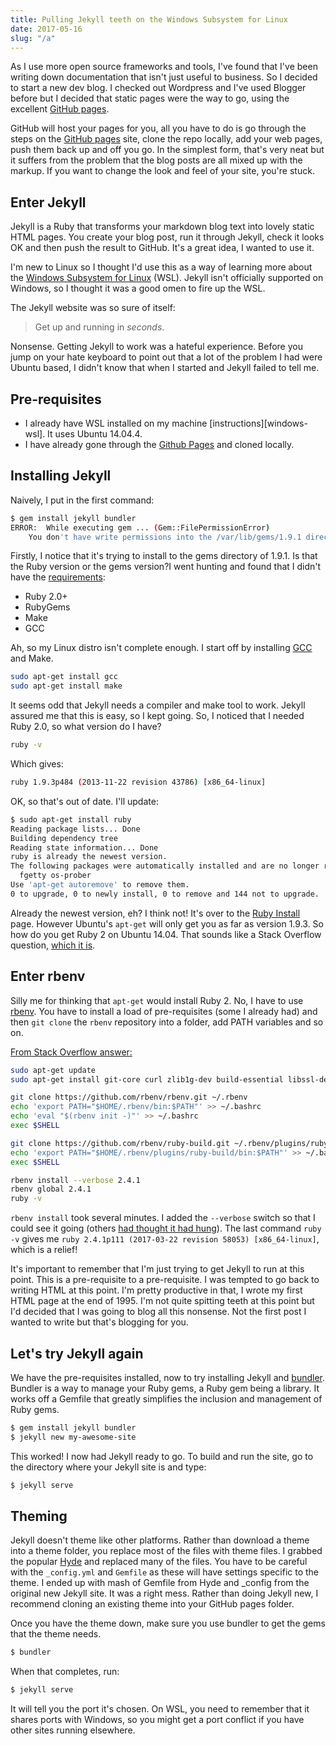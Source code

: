 ```yaml
---
title: Pulling Jekyll teeth on the Windows Subsystem for Linux
date: 2017-05-16
slug: "/a"
---
```


As I use more open source frameworks and tools, I've found that I've been writing down documentation that isn't just useful to business. So I decided to start a new dev blog. I checked out Wordpress and I've used Blogger before but I decided that static pages were the way to go, using the excellent [GitHub pages][github-pages]. 

GitHub will host your pages for you, all you have to do is go through the steps on the [GitHub pages][github-pages] site, clone the repo locally, add your web pages, push them back up and off you go. In the simplest form, that's very neat but it suffers from the problem that the blog posts are all mixed up with the markup. If you want to change the look and feel of your site, you're stuck.

## Enter Jekyll
Jekyll is a Ruby that transforms your markdown blog text into lovely static HTML pages. You create your blog post, run it through Jekyll, check it looks OK and then push the result to GitHub. It's a great idea, I wanted to use it.

I'm new to Linux so I thought I'd use this as a way of learning more about the 
[Windows Subsystem for Linux][microsoft-wsl] (WSL). Jekyll isn't officially supported on Windows, so I thought it was a good omen to fire up the WSL.

The Jekyll website was so sure of itself:

> Get up and running in _seconds_.

Nonsense. Getting Jekyll to work was a hateful experience. Before you jump on your hate keyboard to point out that a lot of the problem I had were Ubuntu based, I didn't know that when I started and Jekyll failed to tell me.

## Pre-requisites

- I already have WSL installed on my machine [instructions][windows-wsl]. It uses Ubuntu 14.04.4.
- I have already gone through the [Github Pages][github-pages] and cloned locally.

## Installing Jekyll

Naively, I put in the first command: 

```bash
$ gem install jekyll bundler
ERROR:  While executing gem ... (Gem::FilePermissionError)
    You don't have write permissions into the /var/lib/gems/1.9.1 directory.
```

Firstly, I notice that it's trying to install to the gems directory of 1.9.1. Is that the Ruby version or the gems version?I went hunting and found that I didn't have the [requirements](https://jekyllrb.com/docs/installation/#requirements):

- Ruby 2.0+
- RubyGems
- Make
- GCC

Ah, so my Linux distro isn't complete enough. I start off by installing [GCC](https://gcc.gnu.org/) and Make.

```bash
sudo apt-get install gcc
sudo apt-get install make
```

It seems odd that Jekyll needs a compiler and make tool to work. Jekyll assured me that this is easy, so I kept going. So, I noticed that I needed Ruby 2.0, so what version do I have?

```bash
ruby -v
```

Which gives:

```bash
ruby 1.9.3p484 (2013-11-22 revision 43786) [x86_64-linux]
```

OK, so that's out of date. I'll update:

```bash
$ sudo apt-get install ruby
Reading package lists... Done
Building dependency tree
Reading state information... Done
ruby is already the newest version.
The following packages were automatically installed and are no longer required:
  fgetty os-prober
Use 'apt-get autoremove' to remove them.
0 to upgrade, 0 to newly install, 0 to remove and 144 not to upgrade.
```

Already the newest version, eh? I think not! It's over to the [Ruby Install][ruby-install] page. However Ubuntu's `apt-get` will only get you as far as version 1.9.3. So how do you get Ruby 2 on Ubuntu 14.04. That sounds like a Stack Overflow question, [which it is](http://stackoverflow.com/q/26595620/328730).

Enter rbenv
----------------------------

Silly me for thinking that `apt-get` would install Ruby 2. No, I have to use [rbenv][ruby-rbenv]. You have to install a load of pre-requisites (some I already had) and then `git clone` the `rbenv` repository into a folder, add PATH variables and so on.

[From Stack Overflow answer:](http://stackoverflow.com/a/26595869/328730)
```bash
sudo apt-get update
sudo apt-get install git-core curl zlib1g-dev build-essential libssl-dev libreadline-dev libyaml-dev libsqlite3-dev sqlite3 libxml2-dev libxslt1-dev libcurl4-openssl-dev python-software-properties libffi-dev

git clone https://github.com/rbenv/rbenv.git ~/.rbenv
echo 'export PATH="$HOME/.rbenv/bin:$PATH"' >> ~/.bashrc
echo 'eval "$(rbenv init -)"' >> ~/.bashrc
exec $SHELL

git clone https://github.com/rbenv/ruby-build.git ~/.rbenv/plugins/ruby-build
echo 'export PATH="$HOME/.rbenv/plugins/ruby-build/bin:$PATH"' >> ~/.bashrc
exec $SHELL

rbenv install --verbose 2.4.1
rbenv global 2.4.1
ruby -v
```

`rbenv install` took several minutes. I added the `--verbose` switch so that I could see it going (others [had thought it had hung](http://stackoverflow.com/q/23944406/328730)). The last command `ruby -v` gives me `ruby 2.4.1p111 (2017-03-22 revision 58053) [x86_64-linux]`, which is a relief!

It's important to remember that I'm just trying to get Jekyll to run at this point. This is a pre-requisite to a pre-requisite. I was tempted to go back to writing HTML at this point. I'm pretty productive in that, I wrote my first HTML page at the end of 1995. I'm not quite spitting teeth at this point but I'd decided that I was going to blog all this nonsense. Not the first post I wanted to write but that's blogging for you.

Let's try Jekyll again
-------------------

We have the pre-requisites installed, now to try installing Jekyll and [bundler][ruby-bundler]. Bundler is a way to manage your Ruby gems, a Ruby gem being a library. It works off a Gemfile that greatly simplifies the inclusion and management of Ruby gems.

```bash
$ gem install jekyll bundler
$ jekyll new my-awesome-site
```

This worked! I now had Jekyll ready to go. To build and run the site, go to the directory where your Jekyll site is and type:

```bash
$ jekyll serve
```

Theming
--------

Jekyll doesn't theme like other platforms. Rather than download a theme into a theme folder, you replace most of the files with theme files. I grabbed the popular [Hyde](https://github.com/poole/hyde) and replaced many of the files. You have to be careful with the `_config.yml` and `Gemfile` as these will have settings specific to the theme. I ended up with mash of Gemfile from Hyde and _config from the original new Jekyll site. It was a right mess. Rather than doing Jekyll new, I recommend cloning an existing theme into your GitHub pages folder.

Once you have the theme down, make sure you use bundler to get the gems that the theme needs.

```bash
$ bundler
```

When that completes, run:

```bash
$ jekyll serve
```

It will tell you the port it's chosen. On WSL, you need to remember that it shares ports with Windows, so you might get a port conflict if you have other sites running elsewhere.

[github-pages]: https://pages.github.com/
[microsoft-wsl]: https://msdn.microsoft.com/en-us/commandline/wsl/install_guide
[ruby-install]: https://www.ruby-lang.org/en/documentation/installation/#apt
[ruby-rbenv]: https://github.com/rbenv/rbenv
[ruby-bundler]: http://bundler.io/